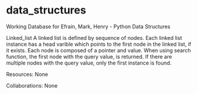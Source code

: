 # data_structures
Working Database for Efrain, Mark, Henry - Python Data Structures

Linked_list
    A linked list is defined by sequence of nodes.
    Each linked list instance has a head varible which points to the
    first node in the linked list, if it exists.
    Each node is composed of a pointer and value.
    When using search function, the first node with the query value,
    is returned. If there are multiple nodes with the query value, only
    the first instance is found.

Resources:
    None

Collaborations:
    None
